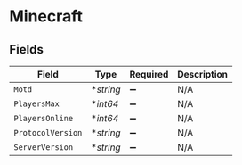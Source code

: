 # Minecraft


## Fields

| Field              | Type               | Required           | Description        |
| ------------------ | ------------------ | ------------------ | ------------------ |
| `Motd`             | **string*          | :heavy_minus_sign: | N/A                |
| `PlayersMax`       | **int64*           | :heavy_minus_sign: | N/A                |
| `PlayersOnline`    | **int64*           | :heavy_minus_sign: | N/A                |
| `ProtocolVersion`  | **string*          | :heavy_minus_sign: | N/A                |
| `ServerVersion`    | **string*          | :heavy_minus_sign: | N/A                |